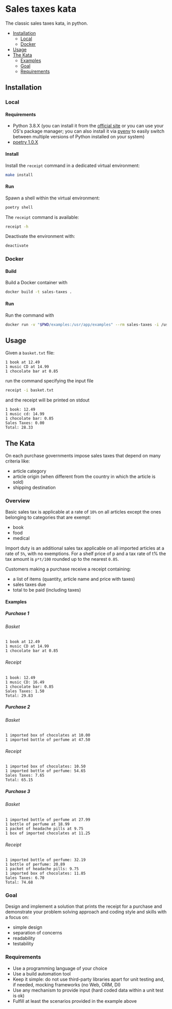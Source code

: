 # Sales taxes kata

The classic sales taxes kata, in python.

- [Installation](#installation)
  - [Local](#local)
  - [Docker](#docker)
- [Usage](#usage)
- [The Kata](#the-kata)
  - [Examples](#examples)
  - [Goal](#goal)
  - [Requirements](#requirements)

## Installation

### Local
#### Requirements
- Python 3.8.X (you can install it from the [official site](https://www.python.org/downloads/) or you can use your OS's package manager; you can also install it via [pyenv](https://github.com/pyenv/pyenv) to easily switch between multiple versions of Python installed on your system)
- [poetry 1.0.X](https://python-poetry.org/)

#### Install
Install the `receipt` command in a dedicated virtual environment:
```sh
make install
```

#### Run
Spawn a shell within the virtual environment:
```sh
poetry shell
```

The `receipt` command is available:
```sh
receipt -h
```

Deactivate the environment with:
```sh
deactivate
```

### Docker

#### Build
Build a Docker container with
```sh
docker build -t sales-taxes .
```

#### Run
Run the command with
```sh
docker run -v "$PWD/examples:/usr/app/examples" --rm sales-taxes -i /usr/app/examples/new-products.txt
```

## Usage

Given a `basket.txt` file:

```
1 book at 12.49
1 music CD at 14.99
1 chocolate bar at 0.85
```

run the command specifying the input file
```sh
receipt -i basket.txt
```

and the receipt will be printed on stdout
```
1 book: 12.49
1 music cd: 14.99
1 chocolate bar: 0.85
Sales Taxes: 0.00
Total: 28.33
```

## The Kata
On each purchase governments impose sales taxes that depend on many
criteria like:
- article category
- article origin (when different from the country in which the article
is sold)
- shipping destination

### Overview
Basic sales tax is applicable at a rate of `10%` on all articles
except the ones belonging to categories that are exempt:
- book
- food
- medical

Import duty is an additional sales tax applicable on all imported
articles at a rate of `5%`, with no exemptions.
For a shelf price of p and a tax rate of t% the tax amount is
`p*t/100` rounded up to the nearest `0.05`.

Customers making a purchase receive a receipt containing:
- a list of items (quantity, article name and price with taxes)
- sales taxes due
- total to be paid (including taxes)

#### Examples
##### Purchase 1
###### Basket
```
1 book at 12.49
1 music CD at 14.99
1 chocolate bar at 0.85
```
###### Receipt
```
1 book: 12.49
1 music CD: 16.49
1 chocolate bar: 0.85
Sales Taxes: 1.50
Total: 29.83
```
##### Purchase 2
###### Basket
```
1 imported box of chocolates at 10.00
1 imported bottle of perfume at 47.50
```
###### Receipt
```
1 imported box of chocolates: 10.50
1 imported bottle of perfume: 54.65
Sales Taxes: 7.65
Total: 65.15
```
##### Purchase 3
###### Basket
```
1 imported bottle of perfume at 27.99
1 bottle of perfume at 18.99
1 packet of headache pills at 9.75
1 box of imported chocolates at 11.25
```
###### Receipt
```
1 imported bottle of perfume: 32.19
1 bottle of perfume: 20.89
1 packet of headache pills: 9.75
1 imported box of chocolates: 11.85
Sales Taxes: 6.70
Total: 74.68
```

### Goal
Design and implement a solution that prints the receipt for a purchase
and demonstrate your problem solving approach and coding style and
skills with a focus on:
- simple design
- separation of concerns
- readability
- testability

### Requirements
- Use a programming language of your choice
- Use a build automation tool
- Keep it simple: do not use third-party libraries apart for unit
testing and, if needed, mocking frameworks (no Web, ORM, DI)
- Use any mechanism to provide input (hard coded data within a unit
test is ok)
- Fulfill at least the scenarios provided in the example above
